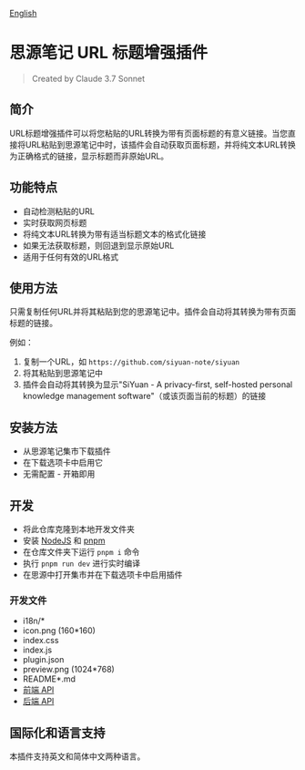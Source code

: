[English](./README.md)
# 思源笔记 URL 标题增强插件

> Created by Claude 3.7 Sonnet

## 简介
URL标题增强插件可以将您粘贴的URL转换为带有页面标题的有意义链接。当您直接将URL粘贴到思源笔记中时，该插件会自动获取页面标题，并将纯文本URL转换为正确格式的链接，显示标题而非原始URL。

## 功能特点
- 自动检测粘贴的URL
- 实时获取网页标题
- 将纯文本URL转换为带有适当标题文本的格式化链接
- 如果无法获取标题，则回退到显示原始URL
- 适用于任何有效的URL格式

## 使用方法
只需复制任何URL并将其粘贴到您的思源笔记中。插件会自动将其转换为带有页面标题的链接。

例如：
1. 复制一个URL，如 `https://github.com/siyuan-note/siyuan`
2. 将其粘贴到思源笔记中
3. 插件会自动将其转换为显示"SiYuan - A privacy-first, self-hosted personal knowledge management software"（或该页面当前的标题）的链接

## 安装方法
* 从思源笔记集市下载插件
* 在下载选项卡中启用它
* 无需配置 - 开箱即用

## 开发
* 将此仓库克隆到本地开发文件夹
* 安装 [NodeJS](https://nodejs.org/en/download) 和 [pnpm](https://pnpm.io/installation)
* 在仓库文件夹下运行 `pnpm i` 命令
* 执行 `pnpm run dev` 进行实时编译
* 在思源中打开集市并在下载选项卡中启用插件

### 开发文件
* i18n/*
* icon.png (160*160)
* index.css
* index.js
* plugin.json
* preview.png (1024*768)
* README*.md
* [前端 API](https://github.com/siyuan-note/petal)
* [后端 API](https://github.com/siyuan-note/siyuan/blob/master/API_zh_CN.md)

## 国际化和语言支持
本插件支持英文和简体中文两种语言。
